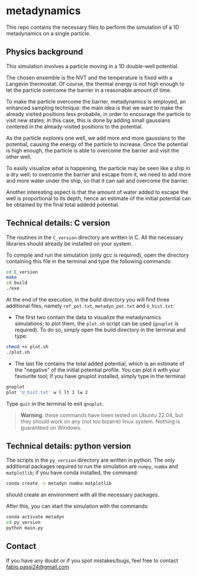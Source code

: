 # metadynamics

This repo contains the necessary files to perform the simulation of a 1D metadynamics on a single particle.

## Physics background

This simulation involves a particle moving in a 1D double-well potential.

The chosen ensemble is the NVT and the temperature is fixed with a Langevin thermostat. Of course, the thermal energy is not high enough to let the particle overcome the barrier in a reasonable amount of time.

To make the particle overcome the barrier, metadynamics is employed, an enhanced sampling technique: the main idea is that we want to make the already visited positions less probabile, in order to encourage the particle to visit new states; in this case, this is done by adding small gaussians centered in the already-visited positions to the potential.

As the particle explores one well, we add more and more gaussians to the potential, causing the energy of the particle to increase. Once the potential is high enough, the particle is able to overcome the barrier and visit the other well.

To easily visualize what is happening, the particle may be seen like a ship in a dry well: to overcome the barrier and escape from it, we need to add more and more water under the ship, so that it can sail and overcome the barrier.

Another interesting aspect is that the amount of water added to escape the well is proportional to its depth, hence an estimate of the initial potential can be obtained by the final total addedd potential.

## Technical details: C version

The routines in the `C_version` directory are written in C. All the necessary libraries should already be installed on your system.

To compile and run the simulation (only gcc is required), open the directory containing this file in the terminal and type the following commands:

```bash
cd C_version
make
cd build
./exe
```

At the end of the execution, in the build directory you will find three additional files, namely `ref_pot.txt`, `metadyn_pot.txt` and `U_hist.txt`:

* The first two contain the data to visualize the metadynamics simulations; to plot them, the `plot.sh` script can be used (`gnuplot` is required). To do so, simply open the build directory in the terminal and type:

```bash
chmod +x plot.sh
./plot.sh
```

* The last file contains the total added potential, which is an estimate of the "negative" of the initial potential profile. You can plot it with your favourite tool; if you have gnuplot installed, simply type in the terminal:

```bash
gnuplot
plot 'U_hist.txt' w l lt 1 lw 2
```

Type `quit` in the terminal to exit `gnuplot`.

> **Warning**: these commands have been tested on Ubuntu 22.04, but they should work on any (not too bizarre) linux system. Nothing is guaranteed on Windows.

## Technical details: python version

The scripts in the `py_version` directory are written in python. The only additional packages required to run the simulation are `numpy`, `numba` and `matplotlib`; if you have conda installed, the command:

```bash
conda create -n metadyn numba matplotlib
```

should create an environment with all the necessary packages.

After this, you can start the simulation with the commands:

```bash
conda activate metadyn
cd py_version
python main.py
```

## Contact

If you have any doubt or if you spot mistakes/bugs, feel free to contact [fabio.passi24@gmail.com](fabio.passi24@gmail.com)
